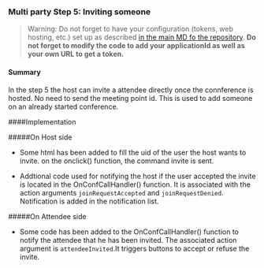 ### Multi party Step 5: Inviting someone


>Warning: Do not forget to have your configuration (tokens, web hosting, etc.) set up as described [in the main MD fo the repository](https://github.com/sightcall/multiparty-js-sample/blob/master/readme.md). **Do not forget to modify the code to add your applicationId as well as your own URL to get a token.**  

#### Summary

In the step 5 the host can invite a attendee directly once the connference is hosted. No need to send the meeting point id. This is used to add someone on an already started conference.

####Implementation

#####On Host side

- Some html has been added to fill the uid of the user the host wants to invite. on the onclick() function, the command invite is sent.

- Addtional code used for notifying the host if the user accepted the invite is located in the OnConfCallHandler() function. It is associated with the action arguments ```joinRequestAccepted``` and ```joinRequestDenied```. Notification is added in the notification list.

#####On Attendee side

- Some code has been added to the OnConfCallHandler() function to notify the attendee that he has been invited. The associated action argument is ```attendeeInvited```.It triggers buttons to accept or refuse the invite.

